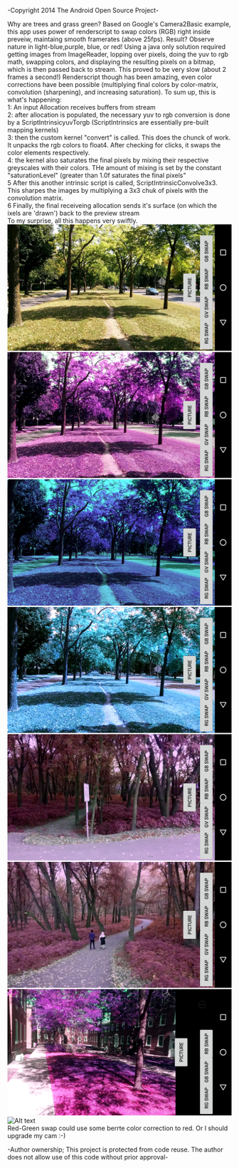 -Copyright 2014 The Android Open Source Project-

Why are trees and grass green? Based on Google's Camera2Basic example, this app uses power of renderscript to swap colors (RGB) right inside preveiw, maintaing smooth framerates (above 25fps). Result? Observe nature in light-blue,purple, blue, or red!
Using a java only solution required getting images from ImageReader, lopping over pixels, doing the yuv to rgb math, swapping colors, and displaying the resulting pixels on a bitmap, which is then passed back to stream. This proved to be very slow (about 2 frames a second!) Renderscript though has been amazing, even color corrections have been possible (multiplying final colors by color-matrix, convolution (sharpening), and increasing saturation). To sum up, this is what's happening: <br />
1: An input Allocation receives buffers from stream<br />
2: after allocation is populated, the necessary yuv to rgb conversion is done by a ScriptIntrinsicyuvTorgb (ScriptIntrinsics are essentially pre-built mapping kernels) <br />
3: then the custom kernel "convert" is called. This does the chunck of work. It unpacks the rgb colors to float4. After checking for clicks, it swaps the color elements respectively.  <br />
4: the kernel also saturates the final pixels by mixing their respective greyscales with their colors. THe amount of mixing is set by the constant "saturationLevel" (greater than 1.0f saturates the final pixels"<br />
5 After this another intrinsic script is called, ScriptIntrinsicConvolve3x3. This sharpes the images by multiplying a 3x3 chuk of pixels with the convolution matrix.<br />
6 Finally, the final receiveing allocation sends it's surface (on which the ixels are 'drawn') back to the preview stream<br />
To my surprise, all this happens very swiftly.
![Alt text](/screenshots/6.png?raw=true "Optional Title")
![Alt text](/screenshots/7.png?raw=true "Optional Title")
![Alt text](/screenshots/8.png?raw=true "Optional Title")
![Alt text](/screenshots/12.png?raw=true "Optional Title")
![Alt text](/screenshots/11.png?raw=true "Optional Title")
![Alt text](/screenshots/14.png?raw=true "Optional Title")
![Alt text](/screenshots/13.png?raw=true "Optional Title")
![Alt text](/screenshots/9.png?raw=true "Optional Title")
<br />
Red-Green swap could use some berrte color correction to red. Or I should upgrade my cam :-)


-Author ownership; This project is protected from code reuse. The author does not allow use of this code without prior approval-
